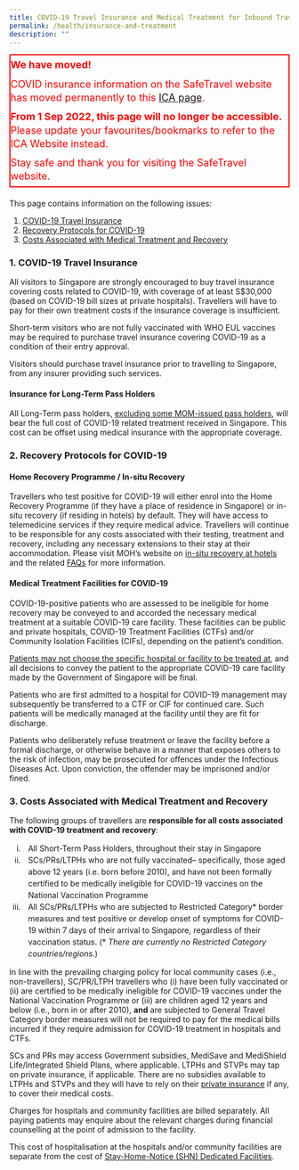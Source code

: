 ```yaml
---
title: COVID-19 Travel Insurance and Medical Treatment for Inbound Travellers
permalink: /health/insurance-and-treatment
description: ""
---
```

<div id="notes" style="border-left: 2px solid red; border-top: 2px solid red; border-bottom: 2px solid red; border-right: 2px solid red; margin-bottom:20px;">
	<p style="color:red; line-height:1.35; font-size:18px; margin-bottom:5px; margin-top:5px;"><b>We have moved!</b></p>
	<p style="color:red; line-height:1.35; font-size:18px; margin-bottom:5px; margin-top:10px;">COVID insurance information on the SafeTravel website has moved permanently to this <a href="https://www.ica.gov.sg/enter-transit-depart/entering-singapore/COVID-insurance" target="_blank">ICA page</a>. </p>
	<p style="color:red; line-height:1.35; font-size:18px; margin-bottom:5px; margin-top:10px;"><b>From 1 Sep 2022, this page will no longer be accessible.</b> Please update your favourites/bookmarks to refer to the ICA Website instead.</p>
	<p style="color:red; line-height:1.35; font-size:18px; margin-bottom:5px; margin-top:10px;">Stay safe and thank you for visiting the SafeTravel website.</p>
</div>

This page contains information on the following issues:

1. [COVID-19 Travel Insurance](#insurance)
2. [Recovery Protocols for COVID-19](#treatment)
3. [Costs Associated with Medical Treatment and Recovery ](#cost)


<div id="insurance"></div>

### 1. COVID-19 Travel Insurance

All visitors to Singapore are strongly encouraged to buy travel insurance covering costs related to COVID-19, with coverage of at least S$30,000 (based on COVID-19 bill sizes at private hospitals). Travellers will have to pay for their own treatment costs if the insurance coverage is insufficient.

Short-term visitors who are not fully vaccinated with WHO EUL vaccines may be required to purchase travel insurance covering COVID-19 as a condition of their entry approval.

Visitors should purchase travel insurance prior to travelling to Singapore, from any insurer providing such services.

<div id="LTPH"></div> 

#### Insurance for Long-Term Pass Holders

All Long-Term pass holders, [excluding some MOM-issued pass holders](http://mom.gov.sg/covid-19/frequently-asked-questions/eligible-claims-and-medical-benefits#who-is-responsible-for-paying-for-the-pass-holders-covid-19-treatment), will bear the full cost of COVID-19 related treatment received in Singapore. This cost can be offset using medical insurance with the appropriate coverage.

<div id="treatment"></div>

### 2. Recovery Protocols for COVID-19

#### Home Recovery Programme / In-situ Recovery 

Travellers who test positive for COVID-19 will either enrol into the Home Recovery Programme (if they have a place of residence in Singapore) or in-situ recovery (if residing in hotels) by default. They will have access to telemedicine services if they require medical advice. Travellers will continue to be responsible for any costs associated with their testing, treatment and recovery, including any necessary extensions to their stay at their accommodation. Please visit MOH’s website on <a href="https://www.covid.gov.sg/travellers" target="_blank">in-situ recovery at hotels</a> and the related <a href="https://ask.gov.sg/agency/moh" target="_blank">FAQs</a> for more information.

#### Medical Treatment Facilities for COVID-19

COVID-19-positive patients who are assessed to be ineligible for home recovery may be conveyed to and accorded the necessary medical treatment at a suitable COVID-19 care facility. These facilities can be public and private hospitals, COVID-19 Treatment Facilities (CTFs) and/or Community Isolation Facilities (CIFs), depending on the patient’s condition.

<u>Patients may not choose the specific hospital or facility to be treated at</u>, and all decisions to convey the patient to the appropriate COVID-19 care facility made by the Government of Singapore will be final.

Patients who are first admitted to a hospital for COVID-19 management may subsequently be transferred to a CTF or CIF for continued care. Such patients will be medically managed at the facility until they are fit for discharge.

Patients who deliberately refuse treatment or leave the facility before a formal discharge, or otherwise behave in a manner that exposes others to the risk of infection, may be prosecuted for offences under the Infectious Diseases Act. Upon conviction, the offender may be imprisoned and/or fined.


<div id="cost"></div>

### 3. Costs Associated with Medical Treatment and Recovery

The following groups of travellers are <b>responsible for all costs associated with COVID-19 treatment and recovery</b>:

<ol style="list-style-type:lower-roman;">
<li style="padding-left:10px; line-height:1.5;">All Short-Term Pass Holders, throughout their stay in Singapore</li>
	<li style="padding-left:10px; line-height:1.5;">SCs/PRs/LTPHs who are not fully vaccinated– specifically, those aged above 12 years (i.e. born before 2010), and have not been formally certified to be medically ineligible for COVID-19 vaccines on the National Vaccination Programme</li>
<li style="padding-left:10px; line-height:1.5;">All SCs/PRs/LTPHs who are subjected to Restricted Category* border measures and test positive or develop onset of symptoms for COVID-19 within 7 days of their arrival to Singapore, regardless of their vaccination status. (* <i>There are currently no Restricted Category countries/regions</i>.)</li>
</ol>

In line with the prevailing charging policy for local community cases (i.e., non-travellers), SC/PR/LTPH travellers who (i) have been fully vaccinated or (ii) are certified to be medically ineligible for COVID-19 vaccines under the National Vaccination Programme or (iii) are children aged 12 years and below (i.e., born in or after 2010), <b>and</b> are subjected to General Travel Category border measures will not be required to pay for the medical bills incurred if they require admission for COVID-19 treatment in hospitals and CTFs. 

SCs and PRs may access Government subsidies, MediSave and MediShield Life/Integrated Shield Plans, where applicable. LTPHs and STVPs may tap on private insurance, if applicable. There are no subsidies available to LTPHs and STVPs and they will have to rely on their <a href="#insurance">private insurance</a> if any, to cover their medical costs.

Charges for hospitals and community facilities are billed separately. All paying patients may enquire about the relevant charges during financial counselling at the point of admission to the facility.

This cost of hospitalisation at the hospitals and/or community facilities are separate from the cost of <a href="/health/shn#sdf" target="_blank">Stay-Home-Notice (SHN) Dedicated Facilities</a>.
